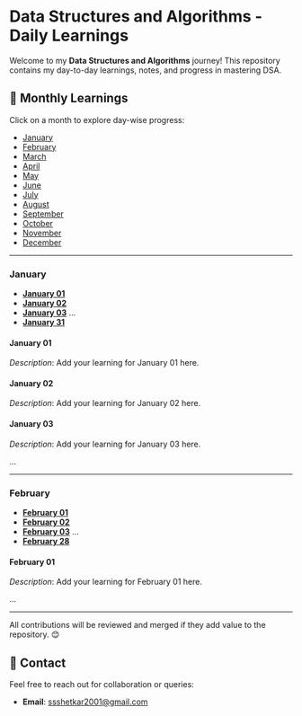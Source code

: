 # Data Structures and Algorithms - Daily Learnings

Welcome to my **Data Structures and Algorithms** journey! This repository contains my day-to-day learnings, notes, and progress in mastering DSA.

## 📅 Monthly Learnings
Click on a month to explore day-wise progress:

- [January](#january)
- [February](#february)
- [March](#march)
- [April](#april)
- [May](#may)
- [June](#june)
- [July](#july)
- [August](#august)
- [September](#september)
- [October](#october)
- [November](#november)
- [December](#december)

---

### January
- **[January 01](#january-01)**
- **[January 02](#january-02)**
- **[January 03](#january-03)**
...
- **[January 31](#january-31)**

#### January 01
_Description_: Add your learning for January 01 here.

#### January 02
_Description_: Add your learning for January 02 here.

#### January 03
_Description_: Add your learning for January 03 here.

...

---

### February
- **[February 01](#february-01)**
- **[February 02](#february-02)**
- **[February 03](#february-03)**
...
- **[February 28](#february-28)**

#### February 01
_Description_: Add your learning for February 01 here.

...

---


All contributions will be reviewed and merged if they add value to the repository. 😊

## 📧 Contact
Feel free to reach out for collaboration or queries:
- **Email**: ssshetkar2001@gmail.com

